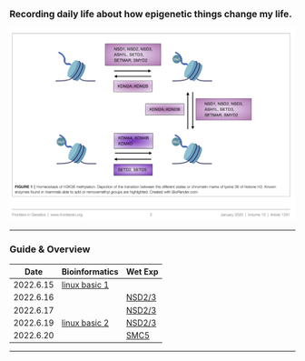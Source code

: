 <b><font size=3>Recording daily life about how epigenetic things change my life.</font></b>

<img src="images/logo.png" alt="Image of fast.ai logo" style="zoom:80%;" />

-----------------------



### Guide & Overview

| Date      | Bioinformatics                                               | Wet Exp                                                 |
| --------- | ------------------------------------------------------------ | ------------------------------------------------------- |
| 2022.6.15 | [linux basic 1](https://yiw4007.github.io/2022/06/15/linux-basic.html) |                                                         |
| 2022.6.16 |                                                              | [NSD2/3](https://yiw4007.github.io/2022/06/16/Exp.html) |
| 2022.6.17 |                                                              | [NSD2/3](https://yiw4007.github.io/2022/06/17/Exp.html) |
| 2022.6.19 | [linux basic 2](https://yiw4007.github.io/2022/06/19/linux-command.html) | [NSD2/3](https://yiw4007.github.io/2022/06/19/Exp.html) |
| 2022.6.20 |                                                              | [SMC5](https://yiw4007.github.io/2022/06/20/Exp.html)   |



-----------------------------------------



